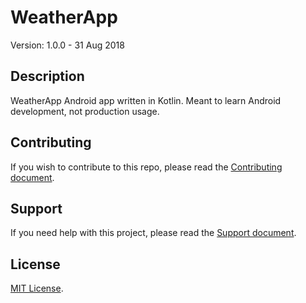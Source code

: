 # WeatherApp

Version: 1.0.0 - 31 Aug 2018

## Description

WeatherApp Android app written in Kotlin. Meant to learn Android development, not production usage.

## Contributing

If you wish to contribute to this repo, please read the [Contributing document](.github/CONTRIBUTING.md).

## Support

If you need help with this project, please read the [Support document](.github/SUPPORT.md).

## License

[MIT License](LICENSE).

